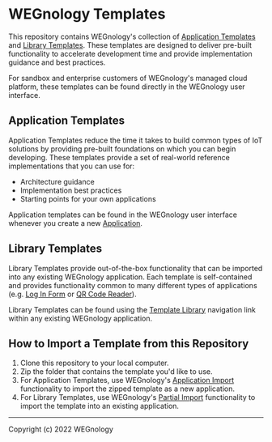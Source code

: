 # WEGnology Templates

This repository contains WEGnology's collection of [Application Templates](https://docs.app.wnology.io/templates/overview) and [Library Templates](https://docs.app.wnology.io/template-library/overview). These templates are designed to deliver pre-built functionality to accelerate development time and provide implementation guidance and best practices.

For sandbox and enterprise customers of WEGnology's managed cloud platform, these templates can be found directly in the WEGnology user interface.

## Application Templates

Application Templates reduce the time it takes to build common types of IoT solutions by providing pre-built foundations on which you can begin developing. These templates provide a set of real-world reference implementations that you can use for:

* Architecture guidance
* Implementation best practices
* Starting points for your own applications

Application templates can be found in the WEGnology user interface whenever you create a new [Application](https://docs.app.wnology.io/applications/overview/).

## Library Templates

Library Templates provide out-of-the-box functionality that can be imported into any existing WEGnology application. Each template is self-contained and provides functionality common to many different types of applications (e.g. [Log In Form](https://github.com/WEGnology/wegnology-templates/tree/master/library-templates/experiences/forms/log-in) or [QR Code Reader](https://github.com/WEGnology/wegnology-templates/tree/master/library-templates/experiences/components/qr-code-reader)).

Library Templates can be found using the [Template Library](https://console.app.wnology.io/applications/recent/template-library) navigation link within any existing WEGnology application.

## How to Import a Template from this Repository

1. Clone this repository to your local computer.
2. Zip the folder that contains the template you'd like to use.
3. For Application Templates, use WEGnology's [Application Import](https://docs.app.wnology.io/applications/import-export/#importing-an-application) functionality to import the zipped template as a new application.
4. For Library Templates, use WEGnology's [Partial Import](https://docs.app.wnology.io/applications/import-export/#import-into-an-existing-application) functionality to import the template into an existing application.

---

Copyright (c) 2022 WEGnology
